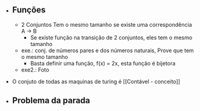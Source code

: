 - ## Funções
	- 2 Conjuntos Tem o mesmo tamanho se existe uma correspondência A -> B
		- Se existe função na transição de 2 conjuntos, eles tem o mesmo tamanho
	- exe.: conj. de números pares e dos números naturais, Prove que tem o mesmo tamanho
		- Basta definir uma função, f(x) = 2x, esta função é bijetora
	- exe2.: Foto


- O conjuto de todas as maquinas de turing é [[Contável - conceito]]
- ## Problema da parada
	
	
	
	
